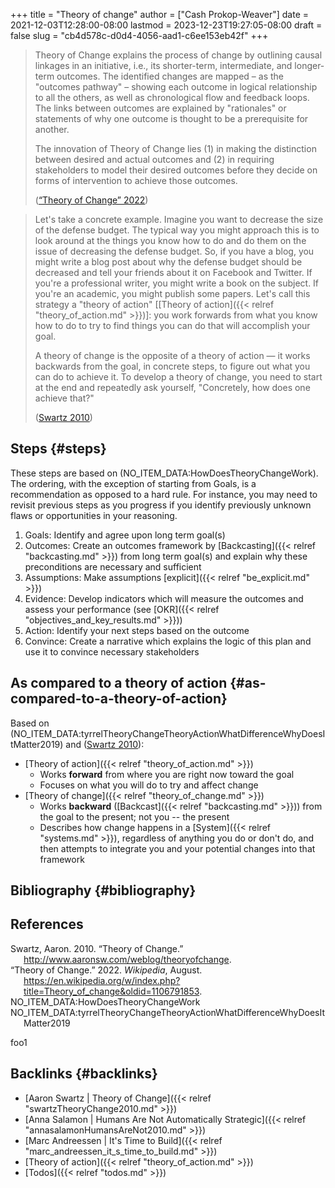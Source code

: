 +++
title = "Theory of change"
author = ["Cash Prokop-Weaver"]
date = 2021-12-03T12:28:00-08:00
lastmod = 2023-12-23T19:27:05-08:00
draft = false
slug = "cb4d578c-d0d4-4056-aad1-c6ee153eb42f"
+++

> Theory of Change explains the process of change by outlining causal linkages in an initiative, i.e., its shorter-term, intermediate, and longer-term outcomes. The identified changes are mapped – as the "outcomes pathway" – showing each outcome in logical relationship to all the others, as well as chronological flow and feedback loops. The links between outcomes are explained by "rationales" or statements of why one outcome is thought to be a prerequisite for another.
>
> The innovation of Theory of Change lies (1) in making the distinction between desired and actual outcomes and (2) in requiring stakeholders to model their desired outcomes before they decide on forms of intervention to achieve those outcomes.
>
> (<a href="#citeproc_bib_item_2">“Theory of Change” 2022</a>)

<!--quoteend-->

> Let's take a concrete example. Imagine you want to decrease the size of the defense budget. The typical way you might approach this is to look around at the things you know how to do and do them on the issue of decreasing the defense budget. So, if you have a blog, you might write a blog post about why the defense budget should be decreased and tell your friends about it on Facebook and Twitter. If you're a professional writer, you might write a book on the subject. If you're an academic, you might publish some papers. Let's call this strategy a "theory of action" [[Theory of action]({{< relref "theory_of_action.md" >}})]: you work forwards from what you know how to do to try to find things you can do that will accomplish your goal.
>
> A theory of change is the opposite of a theory of action — it works backwards from the goal, in concrete steps, to figure out what you can do to achieve it. To develop a theory of change, you need to start at the end and repeatedly ask yourself, "Concretely, how does one achieve that?"
>
> (<a href="#citeproc_bib_item_1">Swartz 2010</a>)


## Steps {#steps}

These steps are based on (NO_ITEM_DATA:HowDoesTheoryChangeWork). The ordering, with the exception of starting from Goals, is a recommendation as opposed to a hard rule. For instance, you may need to revisit previous steps as you progress if you identify previously unknown flaws or opportunities in your reasoning.

1.  Goals: Identify and agree upon long term goal(s)
2.  Outcomes: Create an outcomes framework by [Backcasting]({{< relref "backcasting.md" >}}) from long term goal(s) and explain why these preconditions are necessary and sufficient
3.  Assumptions: Make assumptions [explicit]({{< relref "be_explicit.md" >}})
4.  Evidence: Develop indicators which will measure the outcomes and assess your performance (see [OKR]({{< relref "objectives_and_key_results.md" >}}))
5.  Action: Identify your next steps based on the outcome
6.  Convince: Create a narrative which explains the logic of this plan and use it to convince necessary stakeholders


## As compared to a theory of action {#as-compared-to-a-theory-of-action}

Based on (NO_ITEM_DATA:tyrrelTheoryChangeTheoryActionWhatDifferenceWhyDoesItMatter2019) and (<a href="#citeproc_bib_item_1">Swartz 2010</a>):

-   [Theory of action]({{< relref "theory_of_action.md" >}})
    -   Works **forward** from where you are right now toward the goal
    -   Focuses on what you will do to try and affect change
-   [Theory of change]({{< relref "theory_of_change.md" >}})
    -   Works **backward** ([Backcast]({{< relref "backcasting.md" >}})) from the goal to the present; not you -- the present
    -   Describes how change happens in a [System]({{< relref "systems.md" >}}), regardless of anything you do or don't do, and then attempts to integrate you and your potential changes into that framework


## Bibliography {#bibliography}

## References

<style>.csl-entry{text-indent: -1.5em; margin-left: 1.5em;}</style><div class="csl-bib-body">
  <div class="csl-entry"><a id="citeproc_bib_item_1"></a>Swartz, Aaron. 2010. “Theory of Change.” <a href="http://www.aaronsw.com/weblog/theoryofchange">http://www.aaronsw.com/weblog/theoryofchange</a>.</div>
  <div class="csl-entry"><a id="citeproc_bib_item_2"></a>“Theory of Change.” 2022. <i>Wikipedia</i>, August. <a href="https://en.wikipedia.org/w/index.php?title=Theory_of_change&oldid=1106791853">https://en.wikipedia.org/w/index.php?title=Theory_of_change&#38;oldid=1106791853</a>.</div>
  <div class="csl-entry">NO_ITEM_DATA:HowDoesTheoryChangeWork</div>
  <div class="csl-entry">NO_ITEM_DATA:tyrrelTheoryChangeTheoryActionWhatDifferenceWhyDoesItMatter2019</div>
</div>

foo1


## Backlinks {#backlinks}

-   [Aaron Swartz | Theory of Change]({{< relref "swartzTheoryChange2010.md" >}})
-   [Anna Salamon | Humans Are Not Automatically Strategic]({{< relref "annasalamonHumansAreNot2010.md" >}})
-   [Marc Andreessen | It's Time to Build]({{< relref "marc_andreessen_it_s_time_to_build.md" >}})
-   [Theory of action]({{< relref "theory_of_action.md" >}})
-   [Todos]({{< relref "todos.md" >}})
